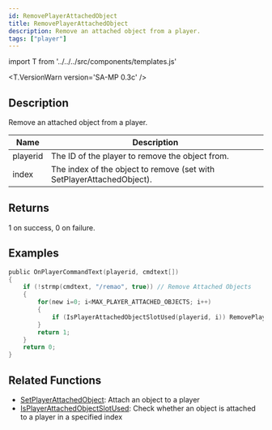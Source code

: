 ```yaml
---
id: RemovePlayerAttachedObject
title: RemovePlayerAttachedObject
description: Remove an attached object from a player.
tags: ["player"]
---
```


import T from '../../../src/components/templates.js'

<T.VersionWarn version='SA-MP 0.3c' />

## Description

Remove an attached object from a player.

| Name     | Description                                                           |
| -------- | --------------------------------------------------------------------- |
| playerid | The ID of the player to remove the object from.                       |
| index    | The index of the object to remove (set with SetPlayerAttachedObject). |

## Returns

1 on success, 0 on failure.

## Examples

```c
public OnPlayerCommandText(playerid, cmdtext[])
{
    if (!strmp(cmdtext, "/remao", true)) // Remove Attached Objects
    {
        for(new i=0; i<MAX_PLAYER_ATTACHED_OBJECTS; i++)
        {
            if (IsPlayerAttachedObjectSlotUsed(playerid, i)) RemovePlayerAttachedObject(playerid, i);
        }
        return 1;
    }
    return 0;
}
```

## Related Functions

- [SetPlayerAttachedObject](SetPlayerAttachedObject.md): Attach an object to a player
- [IsPlayerAttachedObjectSlotUsed](IsPlayerAttachedObjectSlotUsed.md): Check whether an object is attached to a player in a specified index
